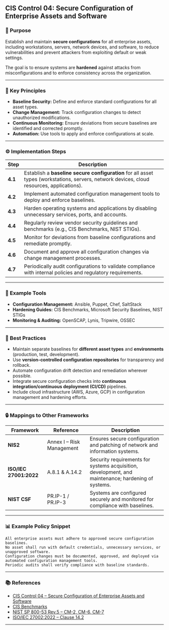 ## CIS Control 04: Secure Configuration of Enterprise Assets and Software

### 🎯 Purpose

Establish and maintain **secure configurations** for all enterprise assets, including workstations, servers, network devices, and software, to reduce vulnerabilities and prevent attackers from exploiting default or weak settings.

The goal is to ensure systems are **hardened** against attacks from misconfigurations and to enforce consistency across the organization.

---

### 🧩 Key Principles

* **Baseline Security:** Define and enforce standard configurations for all asset types.
* **Change Management:** Track configuration changes to detect unauthorized modifications.
* **Continuous Monitoring:** Ensure deviations from secure baselines are identified and corrected promptly.
* **Automation:** Use tools to apply and enforce configurations at scale.

---

### ⚙️ Implementation Steps

| Step    | Description                                                                                                                                |
| ------- | ------------------------------------------------------------------------------------------------------------------------------------------ |
| **4.1** | Establish a **baseline secure configuration** for all asset types (workstations, servers, network devices, cloud resources, applications). |
| **4.2** | Implement automated configuration management tools to deploy and enforce baselines.                                                        |
| **4.3** | Harden operating systems and applications by disabling unnecessary services, ports, and accounts.                                          |
| **4.4** | Regularly review vendor security guidelines and benchmarks (e.g., CIS Benchmarks, NIST STIGs).                                             |
| **4.5** | Monitor for deviations from baseline configurations and remediate promptly.                                                                |
| **4.6** | Document and approve all configuration changes via change management processes.                                                            |
| **4.7** | Periodically audit configurations to validate compliance with internal policies and regulatory requirements.                               |

---

### 🧰 Example Tools

* **Configuration Management:** Ansible, Puppet, Chef, SaltStack
* **Hardening Guides:** CIS Benchmarks, Microsoft Security Baselines, NIST STIGs
* **Monitoring & Auditing:** OpenSCAP, Lynis, Tripwire, OSSEC

---

### 🧠 Best Practices

* Maintain separate baselines for **different asset types** and **environments** (production, test, development).
* Use **version-controlled configuration repositories** for transparency and rollback.
* Automate configuration drift detection and remediation wherever possible.
* Integrate secure configuration checks into **continuous integration/continuous deployment (CI/CD)** pipelines.
* Include cloud infrastructure (AWS, Azure, GCP) in configuration management and hardening efforts.

---

### 🔒 Mappings to Other Frameworks

| Framework              | Reference                 | Description                                                                                        |
| ---------------------- | ------------------------- | -------------------------------------------------------------------------------------------------- |
| **NIS2**               | Annex I – Risk Management | Ensures secure configuration and patching of network and information systems.                      |
| **ISO/IEC 27001:2022** | A.8.1 & A.14.2            | Security requirements for systems acquisition, development, and maintenance; hardening of systems. |
| **NIST CSF**           | PR.IP-1 / PR.IP-3         | Systems are configured securely and monitored for compliance with baselines.                       |

---

### 📊 Example Policy Snippet

```text
All enterprise assets must adhere to approved secure configuration baselines.  
No asset shall run with default credentials, unnecessary services, or unapproved software.  
Configuration changes must be documented, approved, and deployed via automated configuration management tools.  
Periodic audits shall verify compliance with baseline standards.
```

---

### 📚 References

* [CIS Control 04 – Secure Configuration of Enterprise Assets and Software](https://www.cisecurity.org/controls/secure-configuration-of-enterprise-assets-and-software)
* [CIS Benchmarks](https://www.cisecurity.org/cis-benchmarks/)
* [NIST SP 800-53 Rev.5 – CM-2, CM-6, CM-7](https://csrc.nist.gov/publications/detail/sp/800-53/rev-5/final)
* [ISO/IEC 27002:2022 – Clause 14.2](https://www.iso.org/standard/75652.html)

---
